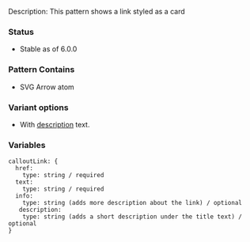 Description: This pattern shows a link styled as a card

### Status
* Stable as of 6.0.0

### Pattern Contains
* SVG Arrow atom

### Variant options
* With [description](./?p=molecules-callout-link-as-description) text.

### Variables
~~~
calloutLink: {
  href:
    type: string / required
  text:
    type: string / required
  info:
    type: string (adds more description about the link) / optional
   description:
    type: string (adds a short description under the title text) / optional
}
~~~
